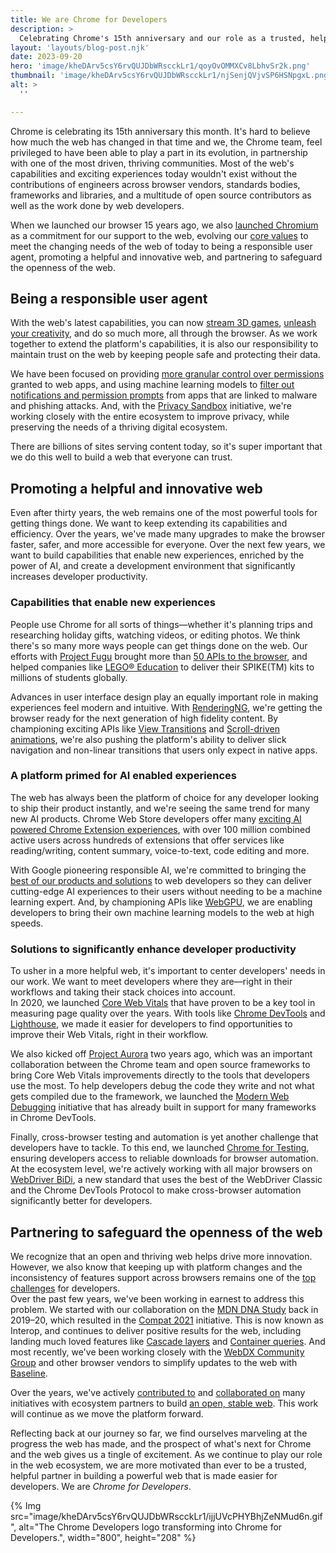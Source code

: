 ```yaml
---
title: We are Chrome for Developers
description: >
  Celebrating Chrome's 15th anniversary and our role as a trusted, helpful partner to developers.
layout: 'layouts/blog-post.njk'
date: 2023-09-20
hero: 'image/kheDArv5csY6rvQUJDbWRscckLr1/qoyOvOMMXCv8LbhvSr2k.png'
thumbnail: 'image/kheDArv5csY6rvQUJDbWRscckLr1/njSenjQVjvSP6HSNpgxL.png'
alt: >
  ''

---
```


Chrome is celebrating its 15th anniversary this month. It's hard to believe how much the web has changed in that time and we, the Chrome team, feel privileged to have been able to play a part in its evolution, in partnership with one of the most driven, thriving communities. Most of the web's capabilities and exciting experiences today wouldn't exist without the contributions of engineers across browser vendors, standards bodies, frameworks and libraries, and a multitude of open source contributors as well as the work done by web developers.  

When we launched our browser 15 years ago, we also [launched Chromium](https://blog.chromium.org/2008/09/welcome-to-chromium_02.html) as a commitment for our support to the web, evolving our [core values](https://www.chromium.org/blink/guidelines/values/) to meet the changing needs of the web of today to being a responsible user agent, promoting a helpful and innovative web, and partnering to safeguard the openness of the web.

## Being a responsible user agent

With the web's latest capabilities, you can now [stream 3D games](https://www.cocos.com/en/post/ODdxxWGryD6DiM6wPJ3yhPklSzCLCCxE), [unleash your creativity](https://stratechery.com/2023/an-interview-with-adobe-chief-strategy-officer-scott-belsky/#web), and do so much more, all through the browser. As we work together to extend the platform's capabilities, it is also our responsibility to maintain trust on the web by keeping people safe and protecting their data.   

We have been focused on providing [more granular control over permissions](/blog/one-time-permissions/) granted to web apps, and using machine learning models to [filter out notifications and permission prompts](https://blog.google/products/chrome/building-a-more-helpful-browser-with-machine-learning/) from apps that are linked to malware and phishing attacks. And, with the [Privacy Sandbox](https://privacysandbox.com/) initiative, we're working closely with the entire ecosystem to improve privacy, while preserving the needs of a thriving digital ecosystem.  

There are billions of sites serving content today, so it's super important that we do this well to build a web that everyone can trust.

## Promoting a helpful and innovative web

Even after thirty years, the web remains one of the most powerful tools for getting things done. We want to keep extending its capabilities and efficiency. Over the years, we've made many upgrades to make the browser faster, safer, and more accessible for everyone. Over the next few years, we want to build capabilities that enable new experiences, enriched by the power of AI, and create a development environment that significantly increases developer productivity. 

### Capabilities that enable new experiences

People use Chrome for all sorts of things—whether it's planning trips and researching holiday gifts, watching videos, or editing photos. We think there's so many more ways people can get things done on the web. Our efforts with [Project Fugu](/capabilities/) brought more than [50 APIs to the browser](/blog/is-project-fugu-done/), and helped companies like [LEGO® Education](/blog/lego-education-spike-web-bluetooth-web-serial/) to deliver their SPIKE(TM) kits to millions of students globally.  

Advances in user interface design play an equally important role in making experiences feel modern and intuitive. With [RenderingNG](/articles/renderingng/), we're getting the browser ready for the next generation of high fidelity content. By championing exciting APIs like [View Transitions](/docs/web-platform/view-transitions/) and [Scroll-driven animations](/articles/scroll-driven-animations/#:~:text=A%20scroll%2Ddriven%20animation%20is,which%20move%20as%20you%20scroll.), we're also pushing the platform's ability to deliver slick navigation and non-linear transitions that users only expect in native apps. 

### A platform primed for AI enabled experiences

The web has always been the platform of choice for any developer looking to ship their product instantly, and we're seeing the same trend for many new AI products. Chrome Web Store developers offer many [exciting AI powered Chrome Extension experiences](https://chromewebstore.google.com/collection/gen_ai_extensions?hl=en), with over 100 million combined active users across hundreds of extensions that offer services like reading/writing, content summary, voice-to-text, code editing and more. 

With Google pioneering responsible AI, we're committed to bringing the [best of our products and solutions](https://developers.generativeai.google/) to web developers so they can deliver cutting-edge AI experiences to their users without needing to be a machine learning expert. And, by championing APIs like [WebGPU](/blog/webgpu-release/), we are enabling developers to bring their own machine learning models to the web at high speeds. 

### Solutions to significantly enhance developer productivity 

To usher in a more helpful web, it's important to center developers' needs in our work. We want to meet developers where they are—right in their workflows and taking their stack choices into account.   
In 2020, we launched [Core Web Vitals](web.dev/web-vitals) that have proven to be a key tool in measuring page quality over the years. With tools like [Chrome DevTools](/docs/devtools/) and [Lighthouse](/docs/lighthouse/overview/#devtools), we made it easier for developers to find opportunities to improve their Web Vitals, right in their workflow.   

We also kicked off [Project Aurora](/aurora/) two years ago, which was an important collaboration between the Chrome team and open source frameworks to bring Core Web Vitals improvements directly to the tools that developers use the most. To help developers debug the code they write and not what gets compiled due to the framework, we launched the [Modern Web Debugging](/blog/devtools-modern-web-debugging/) initiative that has already built in support for many frameworks in Chrome DevTools.  

Finally, cross-browser testing and automation is yet another challenge that developers have to tackle. To this end, we launched [Chrome for Testing](/blog/chrome-for-testing/), ensuring developers access to reliable downloads for browser automation. At the ecosystem level, we're actively working with all major browsers on [WebDriver BiDi](/blog/webdriver-bidi-2023/), a new standard that uses the best of the WebDriver Classic and the Chrome DevTools Protocol to make cross-browser automation significantly better for developers.

## Partnering to safeguard the openness of the web

We recognize that an open and thriving web helps drive more innovation. However, we also know that keeping up with platform changes and the inconsistency of features support across browsers remains one of the [top challenges](https://mdn.dev/archives/insights/reports/mdn-web-developer-needs-assessment-2020.html#needs-assessment-ranking-of-all-needs) for developers.  
Over the past few years, we've been working in earnest to address this problem. We started with our collaboration on the [MDN DNA Study](https://web.dev/interop-2022/#it-all-started-in-2019) back in 2019–20, which resulted in the [Compat 2021](https://web.dev/compat2021/) initiative. This is now known as Interop, and continues to deliver positive results for the web, including landing much loved features like [Cascade layers](https://web.dev/interop-2022-wrapup/#cascade-layers) and [Container queries](https://web.dev/cq-stable/). And most recently, we've been working closely with the [WebDX Community Group](https://www.w3.org/community/webdx/) and other browser vendors to simplify updates to the web with [Baseline](web.dev/baseline). 

Over the years, we've actively [contributed to](https://blog.chromium.org/2017/10/building-unified-documentation-for-web.html) and [collaborated on](https://web.dev/open-web-docs/) many initiatives with ecosystem partners to build [an open, stable web](https://io.google/2023/program/528a223c-a3d6-46c5-84e4-88af2cf62670/).  This work will continue as we move the platform forward.

Reflecting back at our journey so far, we find ourselves marveling at the progress the web has made, and the prospect of what's next for Chrome and the web gives us a tingle of excitement. As we continue to play our role in the web ecosystem, we are more motivated than ever to be a trusted, helpful partner in building a powerful web that is made easier for developers. We are _Chrome for Developers_.

{% Img src="image/kheDArv5csY6rvQUJDbWRscckLr1/ijjUVcPHYBhjZeNMud6n.gif", alt="The Chrome Developers logo transforming into Chrome for Developers.", width="800", height="208" %}
